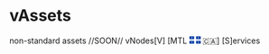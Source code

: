 # vAssets
non-standard assets
//SOON//
vNodes[V] [MTL <img src="https://raw.githubusercontent.com/vNodesV/vAssets/main/markdown/flags/qc.canada/qc_Canada.svg" width="20"/> 🇨🇦] [S]ervices
